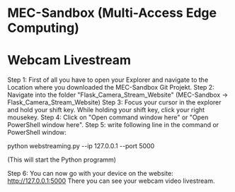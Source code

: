 # MEC-Sandbox (Multi-Access Edge Computing)
# Webcam Livestream
Step 1:
First of all you have to open your Explorer and navigate to the Location where you downloaded the MEC-Sandbox Git Projekt.
Step 2:
Navigate into the folder "Flask_Camera_Stream_Website" (MEC-Sandbox -> Flask_Camera_Stream_Website)
Step 3:
Focus your cursor in the explorer and hold your shift key. While holding your shift key, click your
right mousekey.
Step 4: 
Click on "Open command window here" or "Open PowerShell window here".
Step 5:
write following line in the command or PowerShell window:

python webstreaming.py --ip 127.0.0.1 --port 5000

(This will start the Python programm)

Step 6:
You can now go with your device on the website: http://127.0.0.1:5000
There you can see your webcam video livestream.
